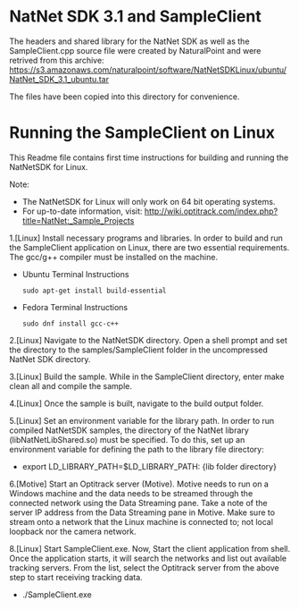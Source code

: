 ﻿
# NatNet SDK 3.1 and SampleClient

The headers and shared library for the NatNet SDK as well as the SampleClient.cpp source file
were created by NaturalPoint and were retrived from this archive:
https://s3.amazonaws.com/naturalpoint/software/NatNetSDKLinux/ubuntu/NatNet_SDK_3.1_ubuntu.tar

The files have been copied into this directory for convenience.

Running the SampleClient on Linux
========================================

This Readme file contains first time instructions for building and running
the NatNetSDK for Linux.

Note: 

  * The NatNetSDK for Linux will only work on 64 bit operating systems.
  * For up-to-date information, visit:
	http://wiki.optitrack.com/index.php?title=NatNet:_Sample_Projects

<!-- TODO: add ZMQ dependency once the CMake project is complete -->

1.[Linux] Install necessary programs and libraries.
In order to build and run the SampleClient application on Linux, there are 
two essential requirements. The gcc/g++ compiler must be installed on the 
machine.


- Ubuntu Terminal Instructions

    `sudo apt-get install build-essential`
					
- Fedora Terminal Instructions

    `sudo dnf install gcc-c++`


<!-- TODO: fix the following build steps once the CMake project is complete -->

2.[Linux] Navigate to the NatNetSDK directory.
Open a shell prompt and set the directory to the samples/SampleClient folder
in the uncompressed NatNet SDK directory.


3.[Linux] Build the sample. While in the SampleClient directory, enter make 
clean all and compile the sample.


4.[Linux] Once the sample is built, navigate to the build output folder.


5.[Linux] Set an environment variable for the library path.
In order to run compiled NatNetSDK samples, the directory of the NatNet library
(libNatNetLibShared.so)	must be specified. To do this, set up an environment
variable for defining the path to the library file directory:

   - export LD_LIBRARY_PATH=$LD_LIBRARY_PATH: {lib folder directory}


6.[Motive] Start an Optitrack server (Motive).
Motive needs to run on a Windows machine and the data needs to be streamed 
through the connected network using the Data Streaming pane. Take a note of 
the server IP address from the Data Streaming pane in Motive. Make sure to 
stream onto a network that the Linux machine is connected to; not local 
loopback nor the camera network.


8.[Linux] Start SampleClient.exe. 
Now, Start the client application from shell. Once the application starts, it will search the networks and list out available tracking servers. From the list, select the Optitrack server from the above step to start receiving tracking data.

  - ./SampleClient.exe